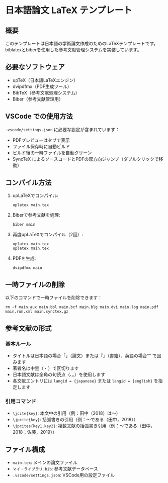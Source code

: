 # 日本語論文 LaTeX テンプレート

## 概要
このテンプレートは日本語の学術論文作成のためのLaTeXテンプレートです。biblatexとbiberを使用した参考文献管理システムを実装しています。

## 必要なソフトウェア
- upTeX（日本語LaTeXエンジン）
- dvipdfmx（PDF生成ツール）
- BibTeX（参考文献処理システム）
- Biber（参考文献管理用）

## VSCode での使用方法
`.vscode/settings.json` に必要な設定が含まれています：
- PDFプレビューはタブで表示
- ファイル保存時に自動ビルド
- ビルド後の一時ファイルを自動クリーン
- SyncTeX によるソースコードとPDFの双方向ジャンプ（ダブルクリックで移動）

## コンパイル方法
1. upLaTeXでコンパイル:
   ```
   uplatex main.tex
   ```
2. Biberで参考文献を処理:
   ```
   biber main
   ```
3. 再度upLaTeXでコンパイル（2回）:
   ```
   uplatex main.tex
   uplatex main.tex
   ```
4. PDFを生成:
   ```
   dvipdfmx main
   ```

## 一時ファイルの削除
以下のコマンドで一時ファイルを削除できます：
```
rm -f main.aux main.bbl main.bcf main.blg main.dvi main.log main.pdf main.run.xml main.synctex.gz
```

## 参考文献の形式
### 基本ルール
- タイトルは日本語の場合「」（論文）または『』（書籍）、英語の場合"" で囲みます
- 著者名は中黒（・）で区切ります
- 日本語文献は全角の句読点（、。）を使用します
- 各文献エントリには `langid = {japanese}` または `langid = {english}` を指定します

### 引用コマンド
- `\jcite{key}`: 本文中の引用（例：田中（2018）は〜）
- `\jpcite{key}`: 括弧書きの引用（例：〜である（田中，2018））
- `\jpcites{key1,key2}`: 複数文献の括弧書き引用（例：〜である（田中，2018；佐藤，2019））

## ファイル構成
- `main.tex`: メインの論文ファイル
- `マイ・ライブラリ.bib`: 参考文献データベース
- `.vscode/settings.json`: VSCode用の設定ファイル 
